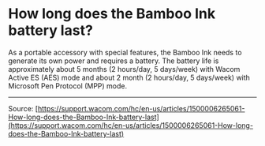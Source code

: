 # How long does the Bamboo Ink battery last?

As a portable accessory with special features, the Bamboo Ink needs to generate its own power and requires a battery. The battery life is approximately about 5 months (2 hours/day, 5 days/week) with Wacom Active ES (AES) mode and about 2 month (2 hours/day, 5 days/week) with Microsoft Pen Protocol (MPP) mode.

---
Source: [https://support.wacom.com/hc/en-us/articles/1500006265061-How-long-does-the-Bamboo-Ink-battery-last](https://support.wacom.com/hc/en-us/articles/1500006265061-How-long-does-the-Bamboo-Ink-battery-last)
